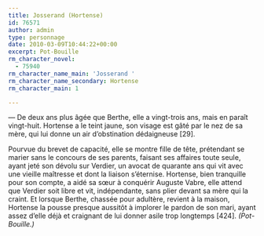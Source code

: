 ```yaml
---
title: Josserand (Hortense)
id: 76571
author: admin
type: personnage
date: 2010-03-09T10:44:22+00:00
excerpt: Pot-Bouille
rm_character_novel:
  - 75940
rm_character_name_main: 'Josserand '
rm_character_name_secondary: Hortense
rm_character_main: 1

---
```

— De deux ans plus âgée que Berthe, elle a vingt-trois ans, mais en paraît vingt-huit. Hortense a le teint jaune, son visage est gâté par le nez de sa mère, qui lui donne un air d&rsquo;obstination dédaigneuse [29].

Pourvue du brevet de capacité, elle se montre fille de tête, prétendant se marier sans le concours de ses parents, faisant ses affaires toute seule, ayant jeté son dévolu sur Verdier, un avocat de quarante ans qui vit avec une vieille maîtresse et dont la liaison s&rsquo;éternise. Hortense, bien tranquille pour son compte, a aidé sa sœur à conquérir Auguste Vabre, elle attend que Verdier soit libre et vit, indépendante, sans plier devant sa mère qui la craint. Et lorsque Berthe, chassée pour adultère, revient à la maison, Hortense la pousse presque aussitôt à implorer le pardon de son mari, ayant assez d&rsquo;elle déjà et craignant de lui donner asile trop longtemps [424]. _(Pot-Bouille.)_